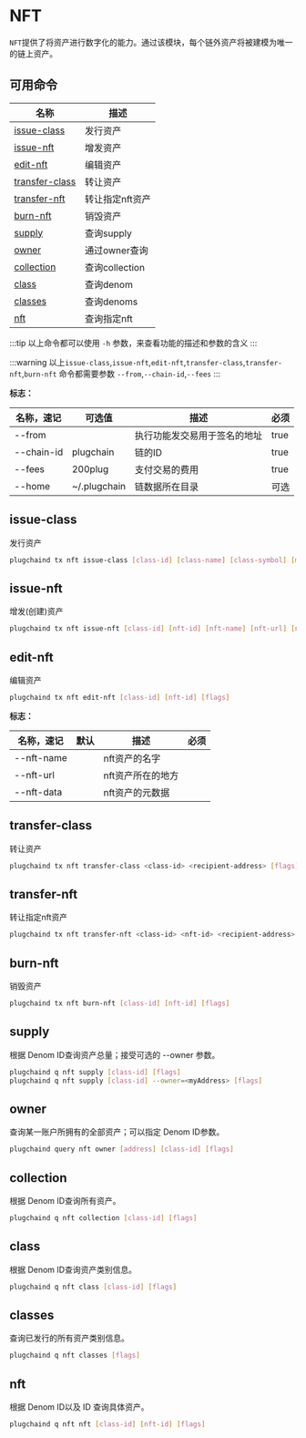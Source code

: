 # NFT

`NFT`提供了将资产进行数字化的能力。通过该模块，每个链外资产将被建模为唯一的链上资产。

## 可用命令

| 名称                                   | 描述           |
| ------------------------------------  | -------------  |
| [issue-class](#issue-class)           | 发行资产       |
| [issue-nft](#issue-nft)               | 增发资产       |
| [edit-nft](#edit-nft)                 | 编辑资产       |
| [transfer-class](#transfer-class)     | 转让资产       |
| [transfer-nft](#transfer-nft)         | 转让指定nft资产 |
| [burn-nft](#burn-nft)                 | 销毁资产        |
| [supply](#supply)                     | 查询supply     |
| [owner](#owner)                       | 通过owner查询   |
| [collection](#collection)             | 查询collection |
| [class](#class)                       | 查询denom      |
| [classes](#classes)                   | 查询denoms     |
| [nft](#nft)                           | 查询指定nft     |

:::tip
以上命令都可以使用 `-h` 参数，来查看功能的描述和参数的含义
:::

:::warning 
以上`issue-class`,`issue-nft`,`edit-nft`,`transfer-class`,`transfer-nft`,`burn-nft` 命令都需要参数 `--from`,`--chain-id`,`--fees`
:::

**标志：**

| 名称，速记  | 可选值 | 描述               | 必须 | 
| ----------- | ---- | ------------------ | ---- |
| --from       |      | 执行功能发交易用于签名的地址 |   true   |
| --chain-id |   plugchain   | 链的ID          |    true  |
| --fees      |   200plug   | 支付交易的费用            |    true  |
| --home      |   ~/.plugchain   | 链数据所在目录            |    可选  |


## issue-class

发行资产

```bash
plugchaind tx nft issue-class [class-id] [class-name] [class-symbol] [mint-restricted] [edit-restricted] [schema-content or path to schema.json]  [flags]
```

## issue-nft

增发(创建)资产

```bash
plugchaind tx nft issue-nft [class-id] [nft-id] [nft-name] [nft-url] [nft-data] [nft-recipient] [flags]
```


## edit-nft

编辑资产

```bash
plugchaind tx nft edit-nft [class-id] [nft-id] [flags]
```

**标志：**

| 名称，速记 | 默认 | 描述               | 必须 |
| ---------- | ---- | ------------------ | ---- |
| --nft-name      |      | nft资产的名字 |      |
| --nft-url     |      | nft资产所在的地方           |      |
| --nft-data     |      |nft资产的元数据       |      |

## transfer-class

转让资产

```bash
plugchaind tx nft transfer-class <class-id> <recipient-address> [flags]
```

## transfer-nft

转让指定nft资产

```bash
plugchaind tx nft transfer-nft <class-id> <nft-id> <recipient-address> [flags]
```

## burn-nft

销毁资产

```bash
plugchaind tx nft burn-nft [class-id] [nft-id] [flags]
```


## supply

根据 Denom ID查询资产总量；接受可选的 --owner 参数。


```bash
plugchaind q nft supply [class-id] [flags]
plugchaind q nft supply [class-id] --owner=<myAddress> [flags]
```

## owner

查询某一账户所拥有的全部资产；可以指定 Denom ID参数。


```bash
plugchaind query nft owner [address] [class-id] [flags]
```

## collection

根据 Denom ID查询所有资产。


```bash
plugchaind q nft collection [class-id] [flags]
```

## class

根据 Denom ID查询资产类别信息。


```bash
plugchaind q nft class [class-id] [flags]
```

## classes

查询已发行的所有资产类别信息。

```bash
plugchaind q nft classes [flags]
```

## nft

根据 Denom ID以及 ID 查询具体资产。

```bash
plugchaind q nft nft [class-id] [nft-id] [flags]
```
